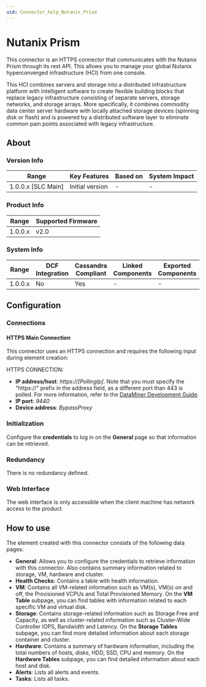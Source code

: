 ```yaml
---
uid: Connector_help_Nutanix_Prism
---
```


# Nutanix Prism

This connector is an HTTPS connector that communicates with the Nutanix Prism through its rest API. This allows you to manage your global Nutanix hyperconverged infrastructure (HCI) from one console.

This HCI combines servers and storage into a distributed infrastructure platform with intelligent software to create flexible building blocks that replace legacy infrastructure consisting of separate servers, storage networks, and storage arrays. More specifically, it combines commodity data center server hardware with locally attached storage devices (spinning disk or flash) and is powered by a distributed software layer to eliminate common pain points associated with legacy infrastructure.

## About

### Version Info

| **Range**            | **Key Features** | **Based on** | **System Impact** |
|----------------------|------------------|--------------|-------------------|
| 1.0.0.x \[SLC Main\] | Initial version  | \-           | \-                |

### Product Info

| **Range** | **Supported Firmware** |
|-----------|------------------------|
| 1.0.0.x   | v2.0                   |

### System Info

| **Range** | **DCF Integration** | **Cassandra Compliant** | **Linked Components** | **Exported Components** |
|-----------|---------------------|-------------------------|-----------------------|-------------------------|
| 1.0.0.x   | No                  | Yes                     | \-                    | \-                      |

## Configuration

### Connections

#### HTTPS Main Connection

This connector uses an HTTPS connection and requires the following input during element creation:

HTTPS CONNECTION:

- **IP address/host**: *https://\[PollingIp\]*. Note that you must specify the "https://" prefix in the address field, as a different port than 443 is polled. For more information, refer to the [DataMiner Development Guide](xref:DevelopmentGuide).
- **IP port**: *9440*
- **Device address**: *BypassProxy*

### Initialization

Configure the **credentials** to log in on the **General** page so that information can be retrieved.

### Redundancy

There is no redundancy defined.

### Web Interface

The web interface is only accessible when the client machine has network access to the product.

## How to use

The element created with this connector consists of the following data pages:

- **General**: Allows you to configure the credentials to retrieve information with this connector. Also contains summary information related to storage, VM, hardware and cluster.
- **Health Checks**: Contains a table with health information.
- **VM**: Contains all VM-related information such as VM(s), VM(s) on and off, the Provisioned VCPUs and Total Provisioned Memory. On the **VM Table** subpage, you can find tables with information related to each specific VM and virtual disk.
- **Storage**: Contains storage-related information such as Storage Free and Capacity, as well as cluster-related information such as Cluster-Wide Controller IOPS, Bandwidth and Latency. On the **Storage Tables** subpage, you can find more detailed information about each storage container and cluster.
- **Hardware**: Contains a summary of hardware information, including the total numbers of hosts, disks, HDD, SSD, CPU and memory. On the **Hardware Tables** subpage, you can find detailed information about each host and disk.
- **Alerts**: Lists all alerts and events.
- **Tasks**: Lists all tasks.
